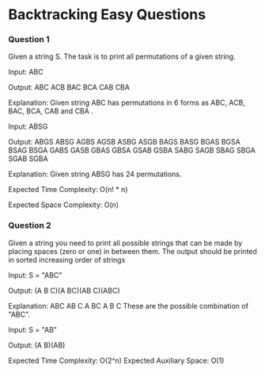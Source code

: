 
# Backtracking Easy Questions





### Question 1
Given a string S. The task is to print all permutations of a given string.

 Input: ABC

Output:
ABC ACB BAC BCA CAB CBA

Explanation:
Given string ABC has permutations in 6 
forms as ABC, ACB, BAC, BCA, CAB and CBA .

Input: ABSG

Output:
ABGS ABSG AGBS AGSB ASBG ASGB BAGS 
BASG BGAS BGSA BSAG BSGA GABS GASB 
GBAS GBSA GSAB GSBA SABG SAGB SBAG 
SBGA SGAB SGBA

Explanation:
Given string ABSG has 24 permutations.

Expected Time Complexity: O(n! * n)

Expected Space Complexity: O(n)
### Question 2
Given a string you need to print all possible strings that can be made by placing spaces (zero or one) in between them. The output should be printed in sorted increasing order of strings

Input:
S = "ABC"

Output: (A B C)(A BC)(AB C)(ABC)

Explanation:
ABC
AB C
A BC
A B C
These are the possible combination of "ABC".

Input:
S = "AB"

Output: (A B)(AB)


Expected Time Complexity: O(2^n)
Expected Auxiliary Space: O(1)

